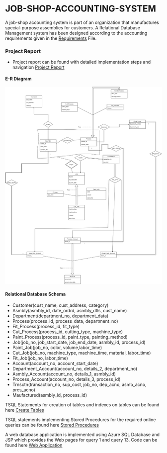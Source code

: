 # JOB-SHOP-ACCOUNTING-SYSTEM



A job-shop accounting system is part of an organization that manufactures special-purpose assemblies for customers. 
A Relational Database Management system has been designed according to the accounting requirements given in the [Requirements](./Project_Requirements.pdf) File.

### Project Report
  * Project report can be found with detailed implementation steps and navigation [Project Report](./DB_REPORT.pdf)

####                                        E-R Diagram

![ER_Diagram](./ER_Diagram.png) 

#### Relational Database Schema 
 * Customer(cust_name, cust_address, category)
 * Asmbly(asmbly_id, date_ordrd, asmbly_dtls, cust_name)
 * Department(department_no, department_data)
 * Process(process_id, process_data, department_no)
 * Fit_Process(process_id, fit_type)
 * Cut_Process(process_id, cutting_type, machine_type)
 * Paint_Process(process_id, paint_type, painting_method)
 * Job(job_no, job_start_date, job_end_date, asmbly_id, process_id)
 * Paint_Job(job_no, color, volume,labor_time)
 * Cut_Job(job_no, machine_type, machine_time, material, labor_time)
 * Fit_Job(job_no, labor_time)
 * Account(account_no, account_start_date)
 * Department_Account(account_no, details_2, department_no)
 * Asmbly_Account(account_no, details_1, asmbly_id)
 * Process_Account(account_no, details_3, process_id)
 * Trnsctn(transaction_no, sup_cost, job_no, dep_acno, asmb_acno, prcs_acno)
 * Maufactured(asmbly_id, process_id)
 
TSQL Statements for creation of tables and indexes on tables can be found here [Create Tables](./Create-Tables.sql)

TSQL statements implementing Stored Procedures for the required online queries can be found here [Stored Procedures](./Stored_Procedures.sql)

A web database application is implemented using Azure SQL Database and JSP which provides the Web pages for query 1 and query 13. 
Code can be found here [Web Application](./Job_Shop_Accounting_System)
